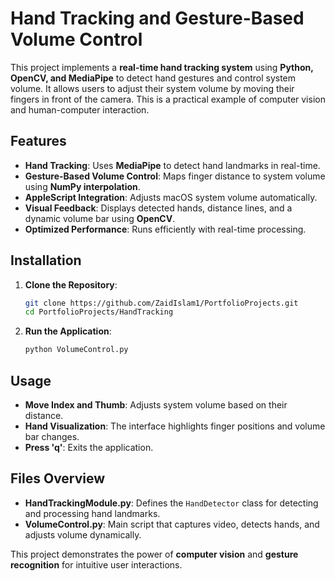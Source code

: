 # Hand Tracking and Gesture-Based Volume Control

This project implements a **real-time hand tracking system** using **Python, OpenCV, and MediaPipe** to detect hand gestures and control system volume. It allows users to adjust their system volume by moving their fingers in front of the camera. This is a practical example of computer vision and human-computer interaction.

## Features

- **Hand Tracking**: Uses **MediaPipe** to detect hand landmarks in real-time.
- **Gesture-Based Volume Control**: Maps finger distance to system volume using **NumPy interpolation**.
- **AppleScript Integration**: Adjusts macOS system volume automatically.
- **Visual Feedback**: Displays detected hands, distance lines, and a dynamic volume bar using **OpenCV**.
- **Optimized Performance**: Runs efficiently with real-time processing.

## Installation

1. **Clone the Repository**:
    ```bash
    git clone https://github.com/ZaidIslam1/PortfolioProjects.git
    cd PortfolioProjects/HandTracking
    ```

3. **Run the Application**:
    ```bash
    python VolumeControl.py
    ```

## Usage

- **Move Index and Thumb**: Adjusts system volume based on their distance.
- **Hand Visualization**: The interface highlights finger positions and volume bar changes.
- **Press 'q'**: Exits the application.

## Files Overview

- **HandTrackingModule.py**: Defines the `HandDetector` class for detecting and processing hand landmarks.
- **VolumeControl.py**: Main script that captures video, detects hands, and adjusts volume dynamically.

This project demonstrates the power of **computer vision** and **gesture recognition** for intuitive user interactions.

